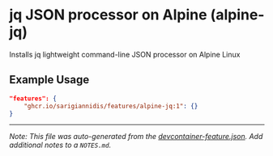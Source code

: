 
# jq JSON processor on Alpine (alpine-jq)

Installs jq lightweight command-line JSON processor on Alpine Linux

## Example Usage

```json
"features": {
    "ghcr.io/sarigiannidis/features/alpine-jq:1": {}
}
```





---

_Note: This file was auto-generated from the [devcontainer-feature.json](https://github.com/sarigiannidis/features/blob/main/src/alpine-jq/devcontainer-feature.json).  Add additional notes to a `NOTES.md`._
